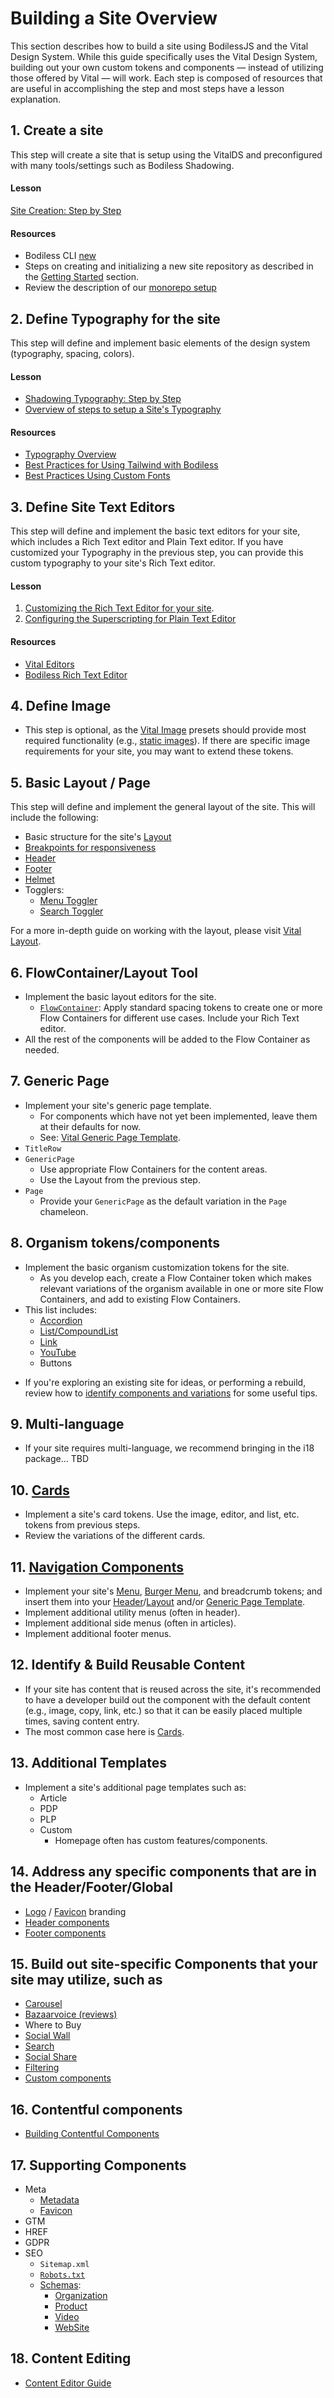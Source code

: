 # Building a Site Overview

This section describes how to build a site using BodilessJS and the Vital Design
System. While this guide specifically uses the Vital Design System, building out
your own custom tokens and components — instead of utilizing those offered by
Vital — will work. Each step is composed of resources that are useful in
accomplishing the step and most steps have a lesson explanation.

## 1. Create a site

This step will create a site that is setup using the VitalDS and preconfigured with many tools/settings such as Bodiless Shadowing.

<!-- tabs:start -->

#### **Lesson**

[Site Creation: Step by Step](./SiteCreation)

#### **Resources**

- Bodiless CLI [new](/Tools/CLI/BodilessCLI)
- Steps on creating and initializing a new site repository as described in the
  [Getting Started](/About/GettingStarted) section.
- Review the description of our [monorepo setup](/Development/Packages)

<!-- tabs:end -->

## 2. Define Typography for the site

This step will define and implement basic elements of the design system (typography, spacing,
colors).

<!-- tabs:start -->

#### **Lesson**

- [Shadowing Typography: Step by Step](./Typography/ShadowLesson)
- [Overview of steps to setup a Site's Typography](../../../VitalDesignSystem/Components/VitalElements/SiteTypography)

#### **Resources**

- [Typography Overview](./Typography/Typography)
- [Best Practices for Using Tailwind with Bodiless](./Typography/TailwindGuide)
- [Best Practices Using Custom Fonts](./Typography/Fonts)

<!-- tabs:end -->

## 3. Define Site Text Editors

This step will define and implement the basic text editors for your site, which includes a Rich
Text editor and Plain Text editor. If you have customized your Typography in the previous step,
you can provide this custom typography to your site's Rich Text editor.

<!-- tabs:start -->

#### **Lesson**

01. [Customizing the Rich Text Editor for your site](../../../VitalDesignSystem/Components/VitalEditors/RichTextCustomizing).
02. [Configuring the Superscripting for Plain Text Editor](../../../VitalDesignSystem/Components/VitalEditors/PlainEditor?id=via-shadowing)

#### **Resources**

- [Vital Editors](/VitalDesignSystem/Components/VitalEditors/)
- [Bodiless Rich Text Editor](../../../Components/Editor/RichText)

<!-- tabs:end -->

## 4. Define Image

- This step is optional, as the [Vital Image](/VitalDesignSystem/Components/VitalImage/) presets
  should provide most required functionality (e.g., [static
  images](/VitalDesignSystem/Components/VitalImage/#static-images)). If there are specific image
  requirements for your site, you may want to extend these tokens.

## 5. Basic Layout / Page

This step will define and implement the general layout of the site. This will include the
following:

- Basic structure for the site's [Layout](/VitalDesignSystem/Components/VitalLayout/Layout)
- [Breakpoints for responsiveness](/VitalDesignSystem/Components/VitalLayout/Responsiveness#breakpoints)
- [Header](/VitalDesignSystem/Components/VitalLayout/Header)
- [Footer](/VitalDesignSystem/Components/VitalLayout/Footer)
- [Helmet](/VitalDesignSystem/Components/VitalLayout/Helmet)
- Togglers:
  - [Menu Toggler](/VitalDesignSystem/Components/VitalLayout/MenuToggler)
  - [Search Toggler](/VitalDesignSystem/Components/VitalLayout/SearchToggler)

For a more in-depth guide on working with the layout, please visit [Vital
Layout](/VitalDesignSystem/Components/VitalLayout/).

## 6. FlowContainer/Layout Tool

- Implement the basic layout editors for the site.
  - [`FlowContainer`](/VitalDesignSystem/Components/VitalFlowContainer): Apply standard spacing
    tokens to create one or more Flow Containers for different use cases. Include your Rich Text
    editor.
- All the rest of the components will be added to the Flow Container as needed.

## 7. Generic Page

- Implement your site's generic page template.
  - For components which have not yet been implemented, leave them at their defaults for now.
  - See: [Vital Generic Page Template](/VitalDesignSystem/Components/VitalTemplates/Generic).
- `TitleRow`
- `GenericPage`
  - Use appropriate Flow Containers for the content areas.
  - Use the Layout from the previous step.
- `Page`
  - Provide your `GenericPage` as the default variation in the `Page` chameleon.

## 8. Organism tokens/components

- Implement the basic organism customization tokens for the site.
  - As you develop each, create a Flow Container token which makes relevant variations of the
    organism available in one or more site Flow Containers, and add to existing Flow Containers.
- This list includes:
  - [Accordion](/Components/SingleAccordion)
  - [List/CompoundList](/VitalDesignSystem/Components/VitalList)
  - [Link](/VitalDesignSystem/Components/VitalLink)
  - [YouTube](/VitalDesignSystem/Components/VitalYouTube/)
  - Buttons
<!-- TODO: Update link; page archived. -->
- If you're exploring an existing site for ideas, or performing a rebuild, review how to
  [identify components and variations](./IdentifyingComponentsGuide) for some useful tips.

## 9. Multi-language

  <!-- TODO: Complete bullet when able. -->
- If your site requires multi-language, we recommend bringing in the i18 package... TBD

## 10. [Cards](/VitalDesignSystem/Components/VitalCard/)

- Implement a site's card tokens. Use the image, editor, and list, etc. tokens from previous
  steps.
- Review the variations of the different cards.

## 11. [Navigation Components](/VitalDesignSystem/Components/VitalNavigation/)

- Implement your site's [Menu](/VitalDesignSystem/Components/VitalNavigation/Menu), [Burger
  Menu](/VitalDesignSystem/Components/VitalNavigation/BurgerMenu), and breadcrumb tokens; and
  insert them into your
  [Header](/VitalDesignSystem/Components/VitalLayout/Header)/[Layout](/VitalDesignSystem/Components/VitalLayout/Layout)
  and/or [Generic Page Template](/VitalDesignSystem/Components/VitalTemplates/Generic).
- Implement additional utility menus (often in header).
- Implement additional side menus (often in articles).
- Implement additional footer menus.

## 12. Identify & Build Reusable Content

- If your site has content that is reused across the site, it's recommended to have a developer
  build out the component with the default content (e.g., image, copy, link, etc.) so that it
  can be easily placed multiple times, saving content entry.
- The most common case here is [Cards](/VitalDesignSystem/Components/VitalCard/).

## 13. Additional Templates

- Implement a site's additional page templates such as:
  - Article
  - PDP
  - PLP
  - Custom
    - Homepage often has custom features/components.

## 14. Address any specific components that are in the Header/Footer/Global

- [Logo](/VitalDesignSystem/Components/VitalLayout/Logo) /
  [Favicon](/Development/Guides/BuildingSites/Meta/Favicon) branding
- [Header components](/VitalDesignSystem/Components/VitalLayout/Header)
- [Footer components](/VitalDesignSystem/Components/VitalLayout/Footer)

## 15. Build out site-specific Components that your site may utilize, such as

- [Carousel](/Components/Carousel)
- [Bazaarvoice (reviews)](/Components/bv)
- Where to Buy
- [Social Wall](/Components/SocialWall)
- [Search](/Components/Search/)
- [Social Share](/VitalDesignSystem/Components/VitalMeta/Share)
- [Filtering](/Components/FilterByGroup)
- [Custom components](/Development/Guides/CreatingBodilessComponents)

## 16. Contentful components

- [Building Contentful Components](./BuildingComponents/BuildingContentful)

## 17. Supporting Components

- Meta
  - [Metadata](./Meta/Metadata)
  - [Favicon](./Meta/Favicon)
- GTM
- HREF
- GDPR
- SEO
  - `Sitemap.xml`
  - [`Robots.txt`](/Design/GatsbyTheme#robotstxt)
  - [Schemas](/Components/Schema/):
    - [Organization](/Components/Schema/Organization)
    - [Product](/Components/Schema/Product)
    - [Video](/Components/Schema/Video)
    - [WebSite](/Components/Schema/Website)

## 18. Content Editing

- [Content Editor Guide](/ContentEditorUserGuide/)
